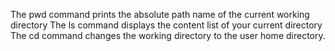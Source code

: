 The pwd command prints the absolute path name of the current working directory
The ls command displays the content list of your current directory
The cd command changes the working directory to the user home directory.
